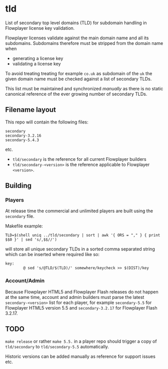# tld

List of secondary top level domains (TLD) for subdomain handling in Flowplayer license key
validation.

Flowplayer licenses validate against the main domain name and all its subdomains. Subdomains
therefore must be stripped from the domain name when

- generating a license key
- validating a license key

To avoid treating treating for example ```co.uk``` as subdomain of the ```uk``` the given domain
name must be checked against a list of secondary TLDs.

This list must be maintained and synchronized *manually* as there is no static canonical reference
of the ever growing number of secondary TLDs.

## Filename layout

This repo will contain the following files:

```
secondary
secondary-3.2.16
secondary-5.4.3
```
etc.

- ```tld/secondary``` is the reference for all current Flowplayer builders
- ```tld/secondary-<version>``` is the reference applicable to Flowplayer ```<version>```.

## Building

### Players

At release time the commercial and unlimited players are built using the ```secondary``` file.

Makefile example:

```make
TLD=$(shell uniq ../tld/secondary | sort | awk '{ ORS = "," } { print $$0 }' | sed 's/,$$//')
```
will store all unique secondary TLDs in a sorted comma separated string which can be inserted where
required like so:
```make
key:
        @ sed 's/@TLD/$(TLD)/' somewhere/keycheck >> $(DIST)/key
```

### Account/Admin

Because Flowplayer HTML5 and Flowplayer Flash releases do not happen at the same time, account and
admin builders must parse the latest ```secondary-<version>``` list for each player, for example
```secondary-5.5``` for Flowplayer HTML5 version 5.5 and ```secondary-3.2.17``` for Flowplayer Flash
3.2.17.

## TODO

```make release``` or rather ```make 5.5.``` in a player repo should trigger a copy of
```tld/secondary``` to ```tld/secondary-5.5``` automatically.

Historic versions can be added manually as reference for support issues etc.
